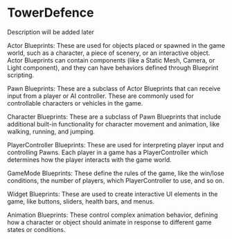 # TowerDefence
Description will be added later


Actor Blueprints: These are used for objects placed or spawned in the game world, such as a character, a piece of scenery, or an interactive object. Actor Blueprints can contain components (like a Static Mesh, Camera, or Light component), and they can have behaviors defined through Blueprint scripting.

Pawn Blueprints: These are a subclass of Actor Blueprints that can receive input from a player or AI controller. These are commonly used for controllable characters or vehicles in the game.

Character Blueprints: These are a subclass of Pawn Blueprints that include additional built-in functionality for character movement and animation, like walking, running, and jumping.

PlayerController Blueprints: These are used for interpreting player input and controlling Pawns. Each player in a game has a PlayerController which determines how the player interacts with the game world.

GameMode Blueprints: These define the rules of the game, like the win/lose conditions, the number of players, which PlayerController to use, and so on.

Widget Blueprints: These are used to create interactive UI elements in the game, like buttons, sliders, health bars, and menus.

Animation Blueprints: These control complex animation behavior, defining how a character or object should animate in response to different game states or conditions.
